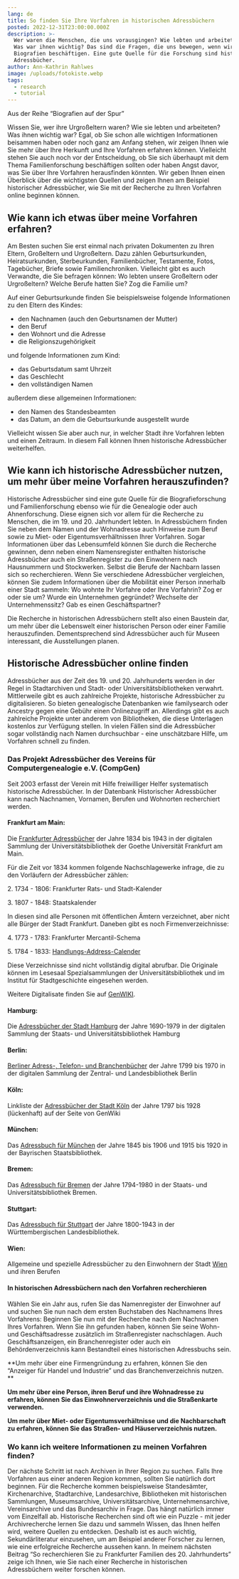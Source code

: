 ```yaml
---
lang: de
title: So finden Sie Ihre Vorfahren in historischen Adressbüchern
posted: 2022-12-31T23:00:00.000Z
description: >-
  Wer waren die Menschen, die uns vorausgingen? Wie lebten und arbeiteten sie?
  Was war ihnen wichtig? Das sind die Fragen, die uns bewegen, wenn wir uns mit
  Biografien beschäftigen. Eine gute Quelle für die Forschung sind historische
  Adressbücher. 
author: Ann-Kathrin Rahlwes
image: /uploads/fotokiste.webp
tags:
  - research
  - tutorial
---
```


Aus der Reihe “Biografien auf der Spur”

Wissen Sie, wer ihre Urgroßeltern waren? Wie sie lebten und arbeiteten? Was ihnen wichtig war? Egal, ob Sie schon alle wichtigen Informationen beisammen haben oder noch ganz am Anfang stehen, wir zeigen Ihnen wie Sie mehr über Ihre Herkunft und Ihre Vorfahren erfahren können. Vielleicht stehen Sie auch noch vor der Entscheidung, ob Sie sich überhaupt mit dem Thema Familienforschung beschäftigen sollten oder haben Angst davor, was Sie über Ihre Vorfahren herausfinden könnten. Wir geben Ihnen einen Überblick über die wichtigsten Quellen und zeigen Ihnen am Beispiel historischer Adressbücher, wie Sie mit der Recherche zu Ihren Vorfahren online beginnen können.

## Wie kann ich etwas über meine Vorfahren erfahren?

Am Besten suchen Sie erst einmal nach privaten Dokumenten zu Ihren Eltern, Großeltern und Urgroßeltern. Dazu zählen Geburtsurkunden, Heiratsurkunden, Sterbeurkunden, Familienbücher, Testamente, Fotos, Tagebücher, Briefe sowie Familienchroniken. Vielleicht gibt es auch Verwandte, die Sie befragen können: Wo lebten unsere Großeltern oder Urgroßeltern? Welche Berufe hatten Sie? Zog die Familie um?

Auf einer Geburtsurkunde finden Sie beispielsweise folgende Informationen zu den Eltern des Kindes:

* den Nachnamen (auch den Geburtsnamen der Mutter)
* den Beruf
* den Wohnort und die Adresse
* die Religionszugehörigkeit 

und folgende Informationen zum Kind:

* das Geburtsdatum samt Uhrzeit
* das Geschlecht
* den vollständigen Namen

außerdem diese allgemeinen Informationen:

* den Namen des Standesbeamten
* das Datum, an dem die Geburtsurkunde ausgestellt wurde

Vielleicht wissen Sie aber auch nur, in welcher Stadt ihre Vorfahren lebten und einen Zeitraum. In diesem Fall können Ihnen historische Adressbücher weiterhelfen. 

## Wie kann ich historische Adressbücher nutzen, um mehr über meine Vorfahren herauszufinden?

Historische Adressbücher sind eine gute Quelle für die Biografieforschung und Familienforschung ebenso wie für die Genealogie oder auch Ahnenforschung. Diese eignen sich vor allem für die Recherche zu Menschen, die im 19. und 20. Jahrhundert lebten. In Adressbüchern finden Sie neben dem Namen und der Wohnadresse auch Hinweise zum Beruf sowie zu Miet- oder Eigentumsverhältnissen Ihrer Vorfahren. Sogar Informationen über das Lebensumfeld können Sie durch die Recherche gewinnen, denn neben einem Namensregister enthalten historische Adressbücher auch ein Straßenregister zu den Einwohnern nach Hausnummern und Stockwerken. Selbst die Berufe der Nachbarn lassen sich so recherchieren. Wenn Sie verschiedene Adressbücher vergleichen, können Sie zudem Informationen über die Mobilität einer Person innerhalb einer Stadt sammeln: Wo wohnte Ihr Vorfahre oder Ihre Vorfahrin? Zog er oder sie um? Wurde ein Unternehmen gegründet? Wechselte der Unternehmenssitz? Gab es einen Geschäftspartner?

Die Recherche in historischen Adressbüchern stellt also einen Baustein dar, um mehr über die Lebenswelt einer historischen Person oder einer Familie herauszufinden. Dementsprechend sind Adressbücher auch für Museen interessant, die Ausstellungen planen. 

## Historische Adressbücher online finden

Adressbücher aus der Zeit des 19. und 20. Jahrhunderts werden in der Regel in Stadtarchiven und Stadt- oder Universitätsbibliotheken verwahrt. Mittlerweile gibt es auch zahlreiche Projekte, historische Adressbücher zu digitalisieren. So bieten genealogische Datenbanken wie familysearch oder Ancestry gegen eine Gebühr einen Onlinezugriff an. Allerdings gibt es auch zahlreiche Projekte unter anderem von Bibliotheken, die diese Unterlagen kostenlos zur Verfügung stellen. In vielen Fällen sind die Adressbücher sogar vollständig nach Namen durchsuchbar - eine unschätzbare Hilfe, um Vorfahren schnell zu finden.

### Das Projekt Adressbücher des Vereins für Computergenealogie e.V. (CompGen) 

Seit 2003 erfasst der Verein mit Hilfe freiwilliger Helfer systematisch historische Adressbücher. In der Datenbank Historischer Adressbücher kann nach Nachnamen, Vornamen, Berufen und Wohnorten recherchiert werden.

#### Frankfurt am Main:

Die [Frankfurter Adressbücher](https://sammlungen.ub.uni-frankfurt.de/periodika/nav/classification/8688176 "Frankfurter Adressbücher") der Jahre 1834 bis 1943 in der digitalen Sammlung der Universitätsbibliothek der Goethe Universität Frankfurt am Main.

Für die Zeit vor 1834 kommen folgende Nachschlagewerke infrage, die zu den Vorläufern der Adressbücher zählen:

2\. 1734 - 1806: Frankfurter Rats- und Stadt-Kalender

3\. 1807 - 1848: Staatskalender

In diesen sind alle Personen mit öffentlichen Ämtern verzeichnet, aber nicht alle Bürger der Stadt Frankfurt. Daneben gibt es noch Firmenverzeichnisse:

4\. 1773 - 1783: Frankfurter Mercantil-Schema

5\. 1784 - 1833: [Handlungs-Address-Calender](https://sammlungen.ub.uni-frankfurt.de/urn/urn:nbn:de:hebis:30:2-273471)

Diese Verzeichnisse sind nicht vollständig digital abrufbar. Die Originale können im Lesesaal Spezialsammlungen der Universitätsbibliothek und im Institut für Stadtgeschichte eingesehen werden.

Weitere Digitalisate finden Sie auf [GenWIKI](https://wiki.genealogy.net/Kategorie:Adressbuch_f%C3%BCr_Frankfurt_am_Main).

#### Hamburg:

Die [Adressbücher der Stadt Hamburg](https://agora.sub.uni-hamburg.de/subhh-adress/digbib/tree;jsessionid=0DC621AB1BAF9C33826C2E4386CA3747.agora11?sdid=c1%3A1302050) der Jahre 1690-1979 in der digitalen Sammlung der Staats- und Universitätsbibliothek Hamburg

#### Berlin:

[Berliner Adress-, Telefon- und Branchenbücher](https://digital.zlb.de/viewer/berliner-adress-telefon-branchenbuecher/) der Jahre 1799 bis 1970 in der digitalen Sammlung der Zentral- und Landesbibliothek Berlin

#### Köln:

Linkliste der [Adressbücher der Stadt Köln](https://wiki.genealogy.net/Kategorie:Adressbuch_f%C3%BCr_K%C3%B6ln) der Jahre 1797 bis 1928 (lückenhaft) auf der Seite von GenWiki

#### München:

Das [Adressbuch für München](https://opacplus.bsb-muenchen.de/title/BV008012465) der Jahre 1845 bis 1906 und 1915 bis 1920 in der Bayrischen Staatsbibliothek.

#### Bremen:

Das [Adressbuch für Bremen](https://brema.suub.uni-bremen.de/periodical/structure/928434) der Jahre 1794-1980 in der Staats- und Universitätsbibliothek Bremen.

#### Stuttgart:

Das [Adressbuch für Stuttgart](http://digital.wlb-stuttgart.de/purl/bsz410342459) der Jahre 1800-1943 in der Württembergischen Landesbibliothek.

#### Wien:

Allgemeine und spezielle Adressbücher zu den Einwohnern der Stadt [Wien](https://www.digital.wienbibliothek.at/nav/classification/427591) und ihren Berufen

#### In historischen Adressbüchern nach den Vorfahren recherchieren

Wählen Sie ein Jahr aus, rufen Sie das Namenregister der Einwohner auf und suchen Sie nun nach dem ersten Buchstaben des Nachnamens Ihres Vorfahrens: Beginnen Sie nun mit der Recherche nach dem Nachnamen Ihres Vorfahren. Wenn Sie ihn gefunden haben, können Sie seine Wohn- und Geschäftsadresse zusätzlich im Straßenregister nachschlagen. Auch Geschäftsanzeigen, ein Branchenregister oder auch ein Behördenverzeichnis kann Bestandteil eines historischen Adressbuchs sein. 

**Um mehr über eine Firmengründung zu erfahren, können Sie den “Anzeiger für Handel und Industrie” und das Branchenverzeichnis nutzen. **

**Um mehr über eine Person, ihren Beruf und ihre Wohnadresse zu erfahren, können Sie das Einwohnerverzeichnis und die Straßenkarte verwenden.**

**Um mehr über Miet- oder Eigentumsverhältnisse und die Nachbarschaft zu erfahren, können Sie das Straßen- und Häuserverzeichnis nutzen.**

### Wo kann ich weitere Informationen zu meinen Vorfahren finden?

Der nächste Schritt ist nach Archiven in Ihrer Region zu suchen. Falls Ihre Vorfahren aus einer anderen Region kommen, sollten Sie natürlich dort beginnen. Für die Recherche kommen beispielsweise Standesämter, Kirchenarchive, Stadtarchive, Landesarchive, Bibliotheken mit historischen Sammlungen, Museumsarchive, Universitätsarchive, Unternehmensarchive, Vereinsarchive und das Bundesarchiv in Frage. Das hängt natürlich immer vom Einzelfall ab. Historische Recherchen sind oft wie ein Puzzle - mit jeder Archivrecherche lernen Sie dazu und sammeln Wissen, das Ihnen helfen wird, weitere Quellen zu entdecken. Deshalb ist es auch wichtig, Sekundärliteratur einzusehen, um am Beispiel anderer Forscher zu lernen, wie eine erfolgreiche Recherche aussehen kann. In meinem nächsten Beitrag “So recherchieren Sie zu Frankfurter Familien des 20. Jahrhunderts” zeige ich Ihnen, wie Sie nach einer Recherche in historischen Adressbüchern weiter forschen können.
